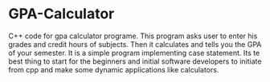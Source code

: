 # GPA-Calculator
C++ code for gpa calculator programe.
This program asks user to enter his grades and credit hours of subjects.
Then it calculates and tells you the GPA of your semester.
It is a simple program implementing case statement. 
Its te best thing to start for the beginners and initial software developers to initiate from cpp and make some dynamic applications like calculators.

